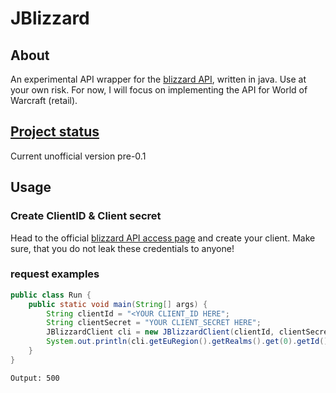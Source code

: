 # JBlizzard
## About
An experimental API wrapper for the [blizzard API](https://develop.battle.net/), written in java. Use at your own risk.
For now, I will focus on implementing the API for World of Warcraft (retail).

## [Project status](https://github.com/Ferlow/JBlizzard/projects)
Current unofficial version pre-0.1

## Usage
### Create ClientID & Client secret
Head to the official [blizzard API access page](https://develop.battle.net/access/clients) and create your client.
Make sure, that you do not leak these credentials to anyone!

### request examples
```java
public class Run {
    public static void main(String[] args) {
        String clientId = "<YOUR CLIENT_ID HERE";
        String clientSecret = "YOUR CLIENT_SECRET HERE";
        JBlizzardClient cli = new JBlizzardClient(clientId, clientSecret, Locale.EN_GB);
        System.out.println(cli.getEuRegion().getRealms().get(0).getId());
    }
}
```
```Output: 500```

